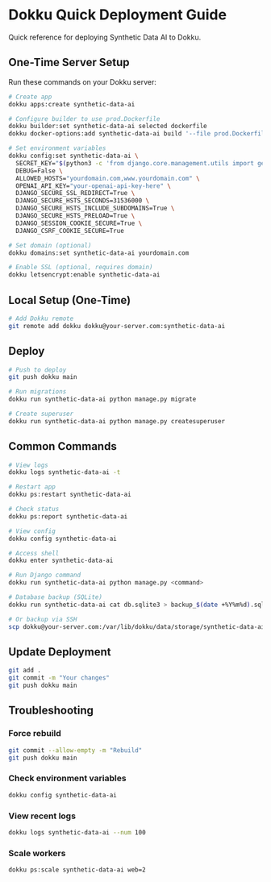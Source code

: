 # Dokku Quick Deployment Guide

Quick reference for deploying Synthetic Data AI to Dokku.

## One-Time Server Setup

Run these commands on your Dokku server:

```bash
# Create app
dokku apps:create synthetic-data-ai

# Configure builder to use prod.Dockerfile
dokku builder:set synthetic-data-ai selected dockerfile
dokku docker-options:add synthetic-data-ai build '--file prod.Dockerfile'

# Set environment variables
dokku config:set synthetic-data-ai \
  SECRET_KEY="$(python3 -c 'from django.core.management.utils import get_random_secret_key; print(get_random_secret_key())')" \
  DEBUG=False \
  ALLOWED_HOSTS="yourdomain.com,www.yourdomain.com" \
  OPENAI_API_KEY="your-openai-api-key-here" \
  DJANGO_SECURE_SSL_REDIRECT=True \
  DJANGO_SECURE_HSTS_SECONDS=31536000 \
  DJANGO_SECURE_HSTS_INCLUDE_SUBDOMAINS=True \
  DJANGO_SECURE_HSTS_PRELOAD=True \
  DJANGO_SESSION_COOKIE_SECURE=True \
  DJANGO_CSRF_COOKIE_SECURE=True

# Set domain (optional)
dokku domains:set synthetic-data-ai yourdomain.com

# Enable SSL (optional, requires domain)
dokku letsencrypt:enable synthetic-data-ai
```

## Local Setup (One-Time)

```bash
# Add Dokku remote
git remote add dokku dokku@your-server.com:synthetic-data-ai
```

## Deploy

```bash
# Push to deploy
git push dokku main

# Run migrations
dokku run synthetic-data-ai python manage.py migrate

# Create superuser
dokku run synthetic-data-ai python manage.py createsuperuser
```

## Common Commands

```bash
# View logs
dokku logs synthetic-data-ai -t

# Restart app
dokku ps:restart synthetic-data-ai

# Check status
dokku ps:report synthetic-data-ai

# View config
dokku config synthetic-data-ai

# Access shell
dokku enter synthetic-data-ai

# Run Django command
dokku run synthetic-data-ai python manage.py <command>

# Database backup (SQLite)
dokku run synthetic-data-ai cat db.sqlite3 > backup_$(date +%Y%m%d).sqlite3

# Or backup via SSH
scp dokku@your-server.com:/var/lib/dokku/data/storage/synthetic-data-ai/db.sqlite3 backup_$(date +%Y%m%d).sqlite3
```

## Update Deployment

```bash
git add .
git commit -m "Your changes"
git push dokku main
```

## Troubleshooting

### Force rebuild
```bash
git commit --allow-empty -m "Rebuild"
git push dokku main
```

### Check environment variables
```bash
dokku config synthetic-data-ai
```

### View recent logs
```bash
dokku logs synthetic-data-ai --num 100
```

### Scale workers
```bash
dokku ps:scale synthetic-data-ai web=2
```
